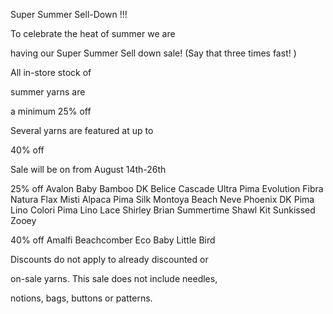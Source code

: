 
Super Summer Sell-Down !!!
 
 To celebrate the heat of summer we are

having our Super Summer Sell down sale!
(Say that three times fast! )

 
 All in-store stock of

summer yarns are

a minimum 25% off


Several yarns are featured at up to

40% off 

Sale will be on from August 14th-26th

 
25% off
Avalon
Baby Bamboo DK
Belice
Cascade Ultra Pima
Evolution
Fibra Natura Flax
Misti Alpaca Pima Silk
Montoya Beach
Neve
Phoenix DK
Pima Lino Colori
Pima Lino Lace
Shirley Brian
Summertime Shawl Kit
Sunkissed
Zooey
 
40% off
Amalfi
Beachcomber
Eco Baby
Little Bird


Discounts do not apply to already discounted or

on-sale yarns.  This sale does not include needles,

notions, bags, buttons or patterns.
